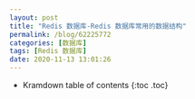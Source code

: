 ```yaml
---
layout: post
title: "Redis 数据库-Redis 数据库常用的数据结构"
permalink: /blog/62225772
categories: [数据库]
tags: [Redis 数据库]
date: 2020-11-13 13:01:26
---
```


* Kramdown table of contents
{:toc .toc}
